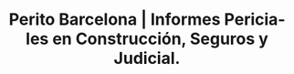 ---
layout: 'layouts/index.njk'
title: 'Perito Barcelona | Informes Periciales en Construcción, Seguros y Judicial.'
description: "Perito ingeniero en Barcelona, especializado en construcción, seguros e informes judiciales. Servicio en Cataluña y resto de España."
permalink: /
lang: es
translations:
  - lang: ca
    permalink: /ca/
  - lang: en
    permalink: /en/
eleventyNavigation:
  key: "Inicio"
  title: "Inicio"
  notshow: false
  order: 1
  icon: <path d="M15 21v-8a1 1 0 0 0-1-1h-4a1 1 0 0 0-1 1v8"/><path d="M3 10a2 2 0 0 1 .709-1.528l7-5.999a2 2 0 0 1 2.582 0l7 5.999A2 2 0 0 1 21 10v9a2 2 0 0 1-2 2H5a2 2 0 0 1-2-2z"/>
# Hero Section
hero:
    tag: "Perito Judicial en Barcelona. Especializado en construcción y seguros."
    title: "Perito en Barcelona"
    subtitle: "Experto en Edificación, Construcción y Seguros"
    description: "Informes periciales independientes y profesionales para la resolución de conflictos en construcción y seguros."
    cta:
        primary: "Solicitar Presupuesto"
        primaryUrl: "/contacto/"
        secondary: "Ver Servicios"
        secondaryUrl: "#servicios"
    badges:
        - text: "15+ años de experiencia"
        - text: "Ingenieros colegiados"
        - text: "Respuesta en 24h"

# Servicios Section
servicios:
  title: "Nuestros Servicios Periciales"
  description: "Ofrecemos soluciones técnicas y jurídicas precisas, respaldadas por más de 15 años de experiencia y una doble visión como Ingeniero y Perito de Seguros."
  items:
    - title: "Peritajes de Construcción"
      description: "Analizamos a fondo patologías, vicios ocultos y defectos constructivos."
      features:
        - "Análisis de humedades y filtraciones"
        - "Inspección de grietas estructurales"
        - "Informes para comunidades"
      url: "/peritajes-construccion/"
    - title: "Peritajes de Seguros"
      description: "Valoramos daños, analizamos coberturas y realizamos contraperitajes."
      features:
        - "Valoración de daños por agua y robo"
        - "Contraperitajes y coberturas"
        - "Reclamaciones a aseguradoras"
      url: "/peritajes-seguros/"
---